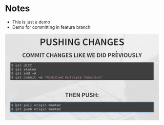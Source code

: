 # Notes

* This is just a demo
* Demo for committing in feature branch

![Image of Git commit & push](Capture.PNG)